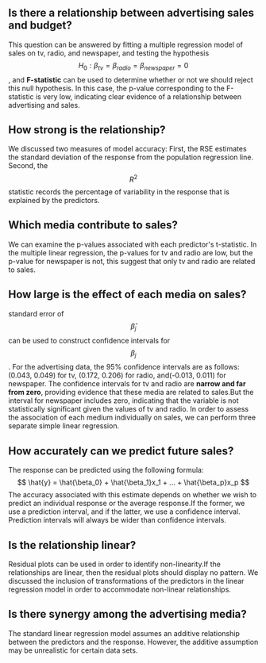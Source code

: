 ## Is there a relationship between advertising sales and budget?

This question can be answered by fitting a multiple regression model of sales on tv, radio, and newspaper, and testing the hypothesis $$H_0: \beta_{tv}=\beta_{radio}=\beta_{newspaper}=0$$, and **F-statistic** can be used to determine whether or not we should reject this null hypothesis.
In this case, the p-value corresponding to the F-statistic is very low, indicating clear evidence of a relationship between advertising and sales.

## How strong is the relationship?

We discussed two measures of model accuracy:
First, the RSE estimates the standard deviation of the response from the population regression line.
Second, the $$R^2$$ statistic records the percentage of variability in the response that is explained by the predictors.

## Which media contribute to sales?

We can examine the p-values associated with each predictor's t-statistic.
In the multiple linear regression, the p-values for tv and radio are low, but the p-value for newspaper is not, this suggest that only tv and radio are related to sales.

## How large is the effect of each media on sales?

standard error of $$\hat \beta_j$$can be used to construct confidence intervals for $$\beta_j$$.
For the advertising data, the 95% confidence intervals are as follows:(0.043, 0.049) for tv, (0.172, 0.206) for radio, and(-0.013, 0.011) for newspaper. The confidence intervals for tv and radio are **narrow and far from zero**, providing evidence that these media are related to sales.But the interval for newspaper includes zero, indicating that the variable is not statistically significant given the values of tv and radio.
In order to assess the association of each medium individually on sales, we can perform three separate simple linear regression.

## How accurately can we predict future sales?

The response can be predicted using the following formula:
$$
\hat{y} = \hat{\beta_0} + \hat{\beta_1}x_1 + ... + \hat{\beta_p}x_p
$$
The accuracy associated with this estimate depends on whether we wish to predict an individual response or the average response.If the former, we use a prediction interval, and if the latter, we use a confidence interval. Prediction intervals will always be wider than confidence intervals.

## Is the relationship linear?

Residual plots can be used in order to identify non-linearity.If the relationships are linear, then the residual plots should display no pattern.
We discussed the inclusion of transformations of the predictors in the linear regression model in order to accommodate non-linear relationships.

## Is there synergy among the advertising media?

The standard linear regression model assumes an additive relationship between the predictors and the response. However, the additive assumption may be unrealistic for certain data sets.
